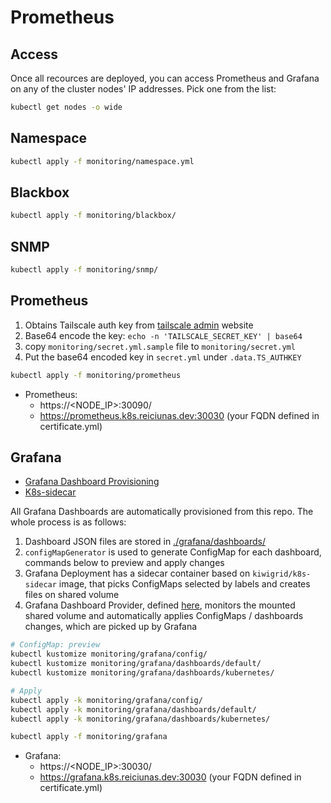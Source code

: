 # Prometheus

## Access

Once all recources are deployed, you can access Prometheus and Grafana on any of the cluster nodes' IP addresses. Pick one from the list:

```bash
kubectl get nodes -o wide
```

## Namespace

```bash
kubectl apply -f monitoring/namespace.yml
```

## Blackbox

```bash
kubectl apply -f monitoring/blackbox/
```

## SNMP

```bash
kubectl apply -f monitoring/snmp/
```

## Prometheus

1. Obtains Tailscale auth key from [tailscale admin](https://login.tailscale.com/admin/settings/keys) website
1. Base64 encode the key: `echo -n 'TAILSCALE_SECRET_KEY' | base64`
1. copy `monitoring/secret.yml.sample` file to `monitoring/secret.yml`
1. Put the base64 encoded key in `secret.yml` under `.data.TS_AUTHKEY`

```bash
kubectl apply -f monitoring/prometheus
```

* Prometheus:
  * https://<NODE_IP>:30090/
  * https://prometheus.k8s.reiciunas.dev:30030 (your FQDN defined in certificate.yml)

## Grafana

* [Grafana Dashboard Provisioning](https://grafana.com/docs/grafana/latest/administration/provisioning/#dashboards)
* [K8s-sidecar](https://github.com/kiwigrid/k8s-sidecar)

All Grafana Dashboards are automatically provisioned from this repo. The whole process is as follows:

1. Dashboard JSON files are stored in [./grafana/dashboards/](./monitoring/grafana/dashboards/)
1. `configMapGenerator` is used to generate ConfigMap for each dashboard, commands below to preview and apply changes
1. Grafana Deployment has a sidecar container based on `kiwigrid/k8s-sidecar` image, that picks ConfigMaps selected by labels and creates files on shared volume
1. Grafana Dashboard Provider, defined [here](./grafana/config/provider.yml), monitors the mounted shared volume and automatically applies ConfigMaps / dashboards changes, which are picked up by Grafana

```bash
# ConfigMap: preview
kubectl kustomize monitoring/grafana/config/
kubectl kustomize monitoring/grafana/dashboards/default/
kubectl kustomize monitoring/grafana/dashboards/kubernetes/

# Apply
kubectl apply -k monitoring/grafana/config/
kubectl apply -k monitoring/grafana/dashboards/default/
kubectl apply -k monitoring/grafana/dashboards/kubernetes/

kubectl apply -f monitoring/grafana
```

* Grafana:
  * https://<NODE_IP>:30030/
  * https://grafana.k8s.reiciunas.dev:30030 (your FQDN defined in certificate.yml)
